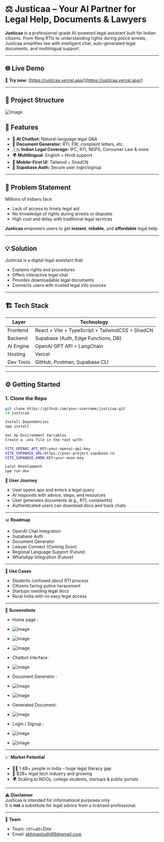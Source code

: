 # ⚖️ Justicaa – Your AI Partner for Legal Help, Documents & Lawyers

**Justicaa** is a professional-grade AI-powered legal assistant built for Indian citizens. From filing RTIs to understanding rights during police arrests, Justicaa simplifies law with intelligent chat, auto-generated legal documents, and multilingual support.

---

## 🌐 Live Demo

🚀 **Try now:** [https://justicaa.vercel.app/](https://justicaa.vercel.app/)

---

## 📁 Project Structure

![image](https://github.com/user-attachments/assets/8de2ee3c-c980-4f8d-baeb-1b5a6d8f34c9)



## 🚀 Features

- 💬 **AI Chatbot:** Natural-language legal Q&A
- 📄 **Document Generator:** RTI, FIR, complaint letters, etc.
- 🇮🇳 **Indian Legal Coverage:** IPC, RTI, NDPS, Consumer Law & more
- 🌍 **Multilingual:** English + Hindi support
- 📱 **Mobile-First UI:** Tailwind + ShadCN
- 🔐 **Supabase Auth:** Secure user login/signup

---

## 🧠 Problem Statement

Millions of Indians face:
- Lack of access to timely legal aid
- No knowledge of rights during arrests or disputes
- High cost and delay with traditional legal services

**Justicaa** empowers users to get **instant**, **reliable**, and **affordable** legal help.

---

## 💡 Solution

Justicaa is a digital legal assistant that:
- Explains rights and procedures
- Offers interactive legal chat
- Provides downloadable legal documents
- Connects users with trusted legal info sources

---

## 🏗️ Tech Stack

| Layer        | Technology                         |
|--------------|-------------------------------------|
| Frontend     | React + Vite + TypeScript + TailwindCSS + ShadCN |
| Backend      | Supabase (Auth, Edge Functions, DB) |
| AI Engine    | OpenAI GPT API + LangChain          |
| Hosting      | Vercel                              |
| Dev Tools    | GitHub, Postman, Supabase CLI       |

---

## ⚙️ Getting Started

### 1. Clone the Repo

```bash
git clone https://github.com/your-username/justicaa.git
cd justicaa

Install Dependencies
npm install

Set Up Environment Variables
Create a .env file in the root with:

VITE_OPENAI_API_KEY=your-openai-api-key
VITE_SUPABASE_URL=https://your-project.supabase.co
VITE_SUPABASE_ANON_KEY=your-anon-key

Local Development
npm run dev
```

🧭 **User Journey**  
- User opens app and enters a legal query  
- AI responds with advice, steps, and resources  
- User generates documents (e.g., RTI, complaints)  
- Authenticated users can download docs and track chats  

---

📊 **Roadmap**  
- OpenAI Chat Integration  
- Supabase Auth  
- Document Generator  
- Lawyer Connect (Coming Soon)  
- Regional Language Support (Future)  
- WhatsApp Integration (Future)  

---

🎯 **Use Cases**  
- Students confused about RTI process  
- Citizens facing police harassment  
- Startups needing legal docs  
- Rural India with no easy legal access  

---

📸 **Screenshots**  
- Home page :
- ![image](https://github.com/user-attachments/assets/52bff9a8-90a9-408e-92c0-6c74fde6594d)
- ![image](https://github.com/user-attachments/assets/d9818301-4852-4d9e-9733-65741b60dec9)

- ![image](https://github.com/user-attachments/assets/27bc67e8-29eb-4884-b705-14a5f0491889)


- Chatbot interface :
- ![image](https://github.com/user-attachments/assets/e46ec6eb-5342-406d-a6b4-6f6e81aa9d77)


- Document Generator :
- ![image](https://github.com/user-attachments/assets/4ff58e25-540b-47a3-ad41-90b4c3d5ddce)
- ![image](https://github.com/user-attachments/assets/1448bce7-754e-46b8-80c9-ea082dae3cd1)


- Generated Document :
- ![image](https://github.com/user-attachments/assets/9e8b12d4-8e1d-4241-a96d-af5fc91ba617)


- Login / Signup :
- ![image](https://github.com/user-attachments/assets/51be440b-9ba4-4d5b-a513-e54cfa3c55d1)
- ![image](https://github.com/user-attachments/assets/8984fa3d-b0a7-4ecf-86d2-55132d0d8f12)


---

📈 **Market Potential**  
- 🧑‍⚖️ 1.4B+ people in India – huge legal literacy gap  
- 💼 $2B+ legal tech industry and growing  
- 🌍 Scaling to NGOs, college students, startups & public portals  

---

⚠️ **Disclaimer**  
Justicaa is intended for informational purposes only.  
It is **not** a substitute for legal advice from a licensed professional.  

---

👥 **Team**  
- Team: ctrl+alt+Elite    
- Email: [abhinavlodhi99@gmail.com](mailto:abhinavlodhi99@gmail.com)  




